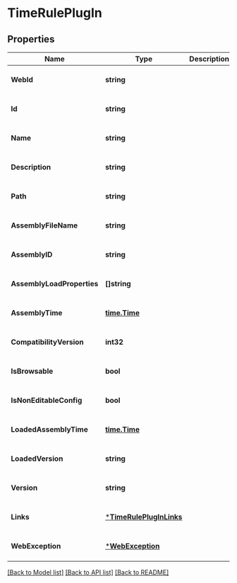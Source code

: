 # TimeRulePlugIn

## Properties
Name | Type | Description | Notes
------------ | ------------- | ------------- | -------------
**WebId** | **string** |  | [optional] [default to null]
**Id** | **string** |  | [optional] [default to null]
**Name** | **string** |  | [optional] [default to null]
**Description** | **string** |  | [optional] [default to null]
**Path** | **string** |  | [optional] [default to null]
**AssemblyFileName** | **string** |  | [optional] [default to null]
**AssemblyID** | **string** |  | [optional] [default to null]
**AssemblyLoadProperties** | **[]string** |  | [optional] [default to null]
**AssemblyTime** | [**time.Time**](time.Time.md) |  | [optional] [default to null]
**CompatibilityVersion** | **int32** |  | [optional] [default to null]
**IsBrowsable** | **bool** |  | [optional] [default to null]
**IsNonEditableConfig** | **bool** |  | [optional] [default to null]
**LoadedAssemblyTime** | [**time.Time**](time.Time.md) |  | [optional] [default to null]
**LoadedVersion** | **string** |  | [optional] [default to null]
**Version** | **string** |  | [optional] [default to null]
**Links** | [***TimeRulePlugInLinks**](TimeRulePlugInLinks.md) |  | [optional] [default to null]
**WebException** | [***WebException**](WebException.md) |  | [optional] [default to null]

[[Back to Model list]](../README.md#documentation-for-models) [[Back to API list]](../README.md#documentation-for-api-endpoints) [[Back to README]](../README.md)



